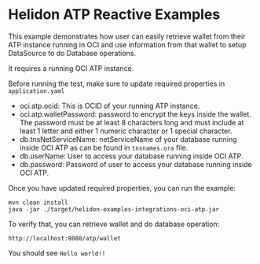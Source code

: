 # Helidon ATP Reactive Examples

This example demonstrates how user can easily retrieve wallet from their ATP instance running in OCI and use information from that wallet to setup DataSource to do Database operations.

It requires a running OCI ATP instance.

Before running the test, make sure to update required properties in `application.yaml`

- oci.atp.ocid: This is OCID of your running ATP instance.
- oci.atp.walletPassword: password to encrypt the keys inside the wallet. The password must be at least 8 characters long and must include at least 1 letter and either 1 numeric character or 1 special character.
- db.tnsNetServiceName: netServiceName of your database running inside OCI ATP as can be found in `tnsnames.ora` file.
- db.userName: User to access your database running inside OCI ATP.
- db.password: Password of user to access your database running inside OCI ATP.

Once you have updated required properties, you can run the example:

```shell script
mvn clean install
java -jar ./target/helidon-examples-integrations-oci-atp.jar
```  

To verify that, you can retrieve wallet and do database operation:

```text
http://localhost:8080/atp/wallet
```

You should see `Hello world!!`
